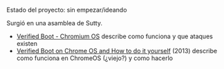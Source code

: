 Estado del proyecto: sin empezar/ideando

Surgió en una asamblea de Sutty.

-   [Verified Boot - Chromium OS](https://www.chromium.org/chromium-os/chromiumos-design-docs/verified-boot/) describe como funciona y que ataques existen
-   [Verified Boot on Chrome OS and How to do it yourself](https://research.google/pubs/pub42038/) (2013) describe como funciona en ChromeOS (¿viejo?) y como hacerlo

